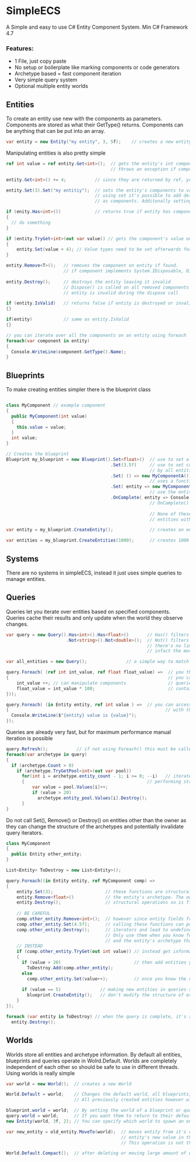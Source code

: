 # SimpleECS
A Simple and easy to use C# Entity Component System.
Min C# Framework 4.7

### Features:
* 1 File, just copy paste
* No setup or boilerplate like marking components or code generators
* Archetype based = fast component iteration
* Very simple query system
* Optional multiple entity worlds

## Entities
To create an entity use new with the components as parameters.
Components are stored as what their GetType() returns.
Components can be anything that can be put into an array.
```C#
var entity = new Entity("my entity", 3, 5f);    // creates a new entity with components
```

Manipulating entities is also pretty simple
```C#
ref int value = ref entity.Get<int>();  // gets the entity's int component by ref value. 
                                        // throws an exception if component is not found.

entity.Get<int>() += 4;           // since they are returned by ref, you can assign values directly

entity.Set(3).Set("my entitiy");  // sets the entity's components to values. Component is added if not already on entity.
                                  // using set it's possible to add delegates, interfaces or abstract classes
                                  // as components. Additonally setting a string component changes the entity's ToString() function.

if (enity.Has<int>())             // returns true if entity has component
{
  // do something
}

if (entity.TryGet<int>(out var value)) // gets the component's value on entity, returns false if not found
{
    entity.Set(value + 4); // Value types need to be set afterwards for changes to take place
}

entity.Remove<T>();   // removes the component on entity if found.
                      // if component implements System.IDisposable, Dispose() is called when component is removed
                    
entity.Destroy();     // destroys the entity leaving it invalid
                      // Dispose() is called on all removed components that implement System.IDisposable
                      // entity is invalid during the dispose call

if (entity.IsValid)   // returns false if entity is destroyed or invalid
{}

if(entity)            // same as entity.IsValid
{}

// you can iterate over all the components on an entity using foreach
foreach(var component in entity)
{
  Console.WriteLine(component.GetType().Name);
}

```
## Blueprints
To make creating entities simpler there is the blueprint class
```C#

class MyComponent // example component
{
  public MyComponent(int value)
  {
    this.value = value;
  }
  int value;
}

// Creates the blueprint
Blueprint my_blueprint = new Blueprint().Set<float>()  // use to set a component with default values
                                        .Set(3.5f)     // use to set component with value. If value is a class, it'll be shared
                                                       // by all entities made by this blueprint
                                        .Set( () => new MyComponentA()) 
                                                       // uses a function to generate a component and set it on the entity
                                        .Set( entity => new MyComponentB(entity.Get<int>())
                                                       // use the entity function to retrieve previously added components     
                                        .OnComplete( entity => Console.WriteLine($"{entity} spawned"); 
                                                       // OnComplete() is called after all components have been added
                                                       
                                                       // None of these functions are mandatory, infact you can spawn
                                                       // entities with no components using an empty blueprint

var entity = my_blueprint.CreateEntity();              // creates an entity with components set by blueprint

var entities = my_blueprint.CreateEntities(1000);      // creates 1000 entities with components set by blueprint
```
## Systems

There are no systems in simpleECS, instead it just uses simple queries to manage entities.


## Queries

Queries let you iterate over entities based on specified components.
Queries cache their results and only update when the world they observe changes.

```C#
var query = new Query().Has<int>().Has<float>()       // Has() filters entities to those with components
                       .Not<string>().Not<double>();  // Not() filters for those that do not
                                                      // there's no limit to the amount of filters you can add
                                                      // infact the more specific the better

var all_entities = new Query();               // a simple way to match against all entities is to make a query with no filters

query.Foreach( (ref int int_value, ref float float_value) =>  // you then use the foreach function to update your components
{                                                             // you can use up to 8 components in the query
    int_value ++; // can manipulate components                // queries operate only on entities that match both the query and 
    float_value = int_value * 100;                            // contains all the components in the foreach function
}));

query.Foreach( (in Entity entity, ref int value ) =>  // you can access the owner entity by putting it in the first position
{                                                            // with the in keyword followed by any components you want to use
  Console.WriteLine($"{entity} value is {value}");                  
});
```
Queries are already very fast, but for maximum performance manual iteration is possible
```C#
query.Refresh();           // if not using Foreach() this must be called manually to keep the query up-to-date
foreach(var archetype in query)
{
  if (archetype.Count > 0)
    if (archetype.TryGetPool<int>(out var pool))
      for(int i = archetype.entity_count - 1; i >= 0; --i)   // iterate backwards to prevent iterator invalidation if 
      {                                               // performing structural changes on entities
          var value = pool.Values[i]++;
          if (value > 20)
            archetype.entity_pool.Values[i].Destroy();
      }  
}
```


Do not call Set(), Remove() or Destroy() on entities other than the owner as they can
change the structure of the archetypes and potentially invalidate query iterators.
```C#
class MyComponent
{
  public Entity other_entity;
}

List<Entity> ToDestroy = new List<Entity>();

query.Foreach((in Entity entity, ref MyComponent comp) =>
{
    entity.Set(3);                    // these functions are structural functions that can potentially change
    entity.Remove<float>()            // the entity's archetype. The owner entity supports
    entity.Destroy();                 // structural operations so is fine to call them
    
    // BE CAREFUL
    comp.other_entity.Remove<int>();  // however since entity fields from components can potentially be anything,
    comp.other_entity.Set(4.5f);      // calling these functions can possibly invalidate the query's 
    comp.other_entity.Destroy();      // iterators and lead to undefined behaviour.
                                      // Only use them when you know for certain that the query archetypes 
                                      // and the entity's archetype that your changing do not overlap
    // INSTEAD
    if (comp.other_entity.TryGet(out int value)) // instead get information from it with TryGet() first
    {
      if (value > 20)                            // then add entities you want to change to a list
        ToDestroy.Add(comp.other_entity);
      else
        comp.other_entity.Set(value++);          // once you know the component exists, it's safe to call set
        
      if (value == 5)               // making new entities in queries should be safe,so long as they
        blueprint.CreateEntity();   // don't modify the structure of existing entities in the process
    }
});

foreach (var entity in ToDestroy) // when the query is complete, it's safe to do to the entities what you wish
  entity.Destroy();
```

## Worlds

Worlds store all entities and archetype information. 
By default all entities, blueprints and queries operate in Wolrd.Default. 
Worlds are completely independent of each other so should be safe to use in different threads.
Using worlds is really simple

```C#
var world = new World();  // creates a new World

World.Default = world;    // Changes the default world, all blueprints, queries and new entities will now operate in this world.
                          // All previously created entities however will remain in their old world.

blueprint.world = world;  // By setting the world of a blueprint or query, they will only operate in that world.
query.world = world;      // If you want them to return to their default behaviour, change their world value to null.
new Entity(world, 3f, 2); // You can specify which world to spawn an entity in by passing it as the first parameter.

var new_entity = old_entity.MoveTo(world);  // moves entity from it's current world to it's new world and returns the  
                                            // entity's new value in that world. The original entity is now invalid.
                                            // This operation is not thread safe, so all worlds should be synced to the main thread beforehand

World.Default.Compact();  // after deleting or moving large amount of entities or components, you can call Compact() to resize the world's backing arrays
```
